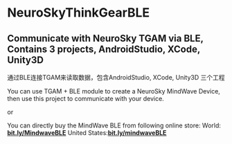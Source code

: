 # NeuroSkyThinkGearBLE
Communicate with NeuroSky TGAM via BLE, Contains 3 projects, AndroidStudio, XCode, Unity3D
-------
通过BLE连接TGAM来读取数据，包含AndroidStudio, XCode, Unity3D 三个工程

You can use TGAM + BLE module to create a NeuroSky MindWave Device, then use this project to communicate with your device.

or

You can directly buy the MindWave BLE from following online store: 
World: [**bit.ly/MindwaveBLE**](https://www.aliexpress.com/store/product/MindWave-BLE-4-0-EEG-HeadSet-With-NeuroSky-ThinkGear-Technology/837819_32767581269.html)        United States:[**bit.ly/mindwaveBLE**](https://www.amazon.com/dp/B01MXMK6I8)
